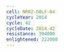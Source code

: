 ```yaml
---
cell: NR02-GOLF-04
cycleYear: 2014
cycle: 42
cycleDate: 2014-42
resistance: 394000
enlightened: 222000
---
```

